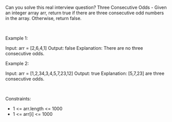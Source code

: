 Can you solve this real interview question? Three Consecutive Odds - Given an integer array arr, return true if there are three consecutive odd numbers in the array. Otherwise, return false.

 

Example 1:


Input: arr = [2,6,4,1]
Output: false
Explanation: There are no three consecutive odds.


Example 2:


Input: arr = [1,2,34,3,4,5,7,23,12]
Output: true
Explanation: [5,7,23] are three consecutive odds.


 

Constraints:

 * 1 <= arr.length <= 1000
 * 1 <= arr[i] <= 1000
